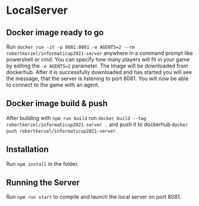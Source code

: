# LocalServer
## Docker image ready to go
Run `docker run -it -p 8081:8081 -e AGENTS=2 --rm robertkerzel/informaticup2021-server` anywhere in a command prompt like powershell or cmd. You can specify how many players will fit in your game by editing the `-e AGENTS=2` parameter. The Image will be downloaded from dockerhub. After it is successfully downloaded and has started you will see the message, that the server is listening to port 8081. You will now be able to connect to the game with an agent.
## Docker image build & push
After building with `npm run build` run `docker build --tag robertkerzel/informaticup2021-server .` and push it to dockerhub `docker push robertkerzel/informaticup2021-server`.
## Installation
Run `npm install` in the folder.

## Running the Server
Run `npm run start` to compile and launch the local server on port 8081.